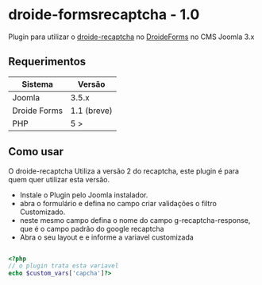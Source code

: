 # droide-formsrecaptcha - 1.0
Plugin para utilizar o [droide-recaptcha](https://github.com/androidealp/droide-recaptcha) no [DroideForms](https://github.com/androidealp/droide-forms) no CMS Joomla 3.x

## Requerimentos

| Sistema     | Versão       |
|-------------|--------------|
|Joomla       | 3.5.x        |
|Droide Forms |   1.1 (breve)|
|PHP          | 5 >          |

## Como usar

O droide-recaptcha Utiliza a versão 2 do recaptcha, este plugin é para quem quer utilizar esta versão.


* Instale o Plugin pelo Joomla instalador.
* abra o formulário e defina no campo criar validações o filtro Customizado.
* neste mesmo campo defina o nome do campo g-recaptcha-response, que é o campo padrão do google recaptcha
* Abra o seu layout e e informe a variavel customizada

```php

<?php
// o plugin trata esta variavel
echo $custom_vars['capcha']?>
````
